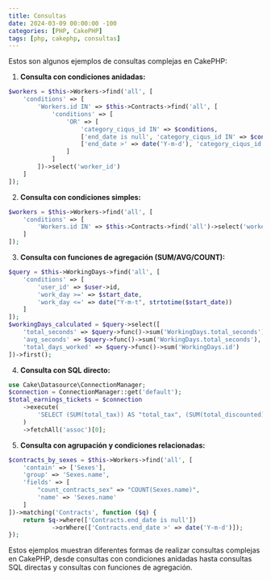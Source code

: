 ```yaml
---
title: Consultas
date: 2024-03-09 00:00:00 -100
categories: [PHP, CakePHP]
tags: [php, cakephp, consultas]
---
```


Estos son algunos ejemplos de consultas complejas en CakePHP:

1. **Consulta con condiciones anidadas:**
```php
$workers = $this->Workers->find('all', [
    'conditions' => [
        'Workers.id IN' => $this->Contracts->find('all', [
            'conditions' => [
                'OR' => [
                    'category_ciqus_id IN' => $conditions,
                    ['end_date is null', 'category_ciqus_id IN' => $conditions],
                    ['end_date >' => date('Y-m-d'), 'category_ciqus_id IN' => $conditions]
                ]
            ]
        ])->select('worker_id')
    ]
]);
```

2. **Consulta con condiciones simples:**
```php
$workers = $this->Workers->find('all', [
    'conditions' => [
        'Workers.id IN' => $this->Contracts->find('all')->select('worker_id')->where(['end_date is null', 'category_ciqus_id IN' => $categories_ids])->orWhere(['end_date >' => date('Y-m-d'), 'category_ciqus_id IN' => $categories_ids])
    ]
]);
```

3. **Consulta con funciones de agregación (SUM/AVG/COUNT):**
```php
$query = $this->WorkingDays->find('all', [
    'conditions' => [
        'user_id' => $user->id,
        'work_day >=' => $start_date,
        'work_day <=' => date("Y-m-t", strtotime($start_date)) 
    ] 
]);
$workingDays_calculated = $query->select([
    'total_seconds' => $query->func()->sum('WorkingDays.total_seconds'),
    'avg_seconds' => $query->func()->sum('WorkingDays.total_seconds'),
    'total_days_worked' => $query->func()->sum('WorkingDays.id')
])->first();
```

4. **Consulta con SQL directo:**
```php
use Cake\Datasource\ConnectionManager;
$connection = ConnectionManager::get('default');
$total_earnings_tickets = $connection
    ->execute(
        'SELECT (SUM(total_tax)) AS "total_tax", (SUM(total_discounted)) AS "discount", (SUM(total_without_tax)) AS "total_without_tax", (SUM(total)) AS "total_calculated" FROM tickets WHERE (parking_id = ' . $parking->id . ' AND status = 1 AND date(output_date) >= \'' . date('Y-m-d', strtotime($firstDayOfMonth) ) . '\' AND date(output_date) < \'' . date('Y-m-d', strtotime($lastDayOfMonth) ) . '\'::date)'
    )
    ->fetchAll('assoc')[0];
```

5. **Consulta con agrupación y condiciones relacionadas:**
```php
$contracts_by_sexes = $this->Workers->find('all', [
    'contain' => ['Sexes'],
    'group' => 'Sexes.name',
    'fields' => [
        "count_contracts_sex" => "COUNT(Sexes.name)", 
        'name' => 'Sexes.name'
    ]
])->matching('Contracts', function ($q) {
    return $q->where(['Contracts.end_date is null'])
            ->orWhere(['Contracts.end_date >' => date('Y-m-d')]);
});
```

Estos ejemplos muestran diferentes formas de realizar consultas complejas en CakePHP, desde consultas con condiciones anidadas hasta consultas SQL directas y consultas con funciones de agregación.